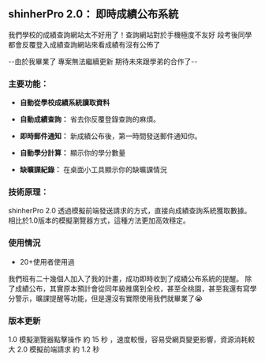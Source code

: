 ## shinherPro 2.0： 即時成績公布系統

我們學校的成績查詢網站太不好用了！查詢網站對於手機極度不友好
段考後同學都會反覆登入成績查詢網站來看成績有沒有公佈了

--由於我畢業了 專案無法繼續更新 期待未來跟學弟的合作了--

### 主要功能：

* **自動從學校成績系統讀取資料** 

* **自動成績查詢：** 省去你反覆登錄查詢的麻煩。
* **即時郵件通知：** 新成績公布後，第一時間發送郵件通知你。
* **自動學分計算：** 顯示你的學分數量
* **缺曠課紀錄：** 在桌面小工具顯示你的缺曠課情況

### 技術原理：
shinherPro 2.0 透過模擬前端發送請求的方式，直接向成績查詢系統獲取數據。相比於1.0版本的模擬瀏覽器方式，這種方法更加高效穩定。

### 使用情況
* 20+使用者使用過
  
我們班有二十幾個人加入了我的計畫，成功即時收到了成績公布系統的提醒。
除了成績公布，其實原本預計會從同年級推廣到全校，甚至全桃園，甚至我還有寫學分警示，曠課提醒等功能，但是還沒有實際使用我們就畢業了😭

### 版本更新
1.0	模擬瀏覽器點擊操作	約 15 秒	，速度較慢，容易受網頁變更影響，資源消耗較大
2.0	模擬前端請求	約 1.2 秒	
